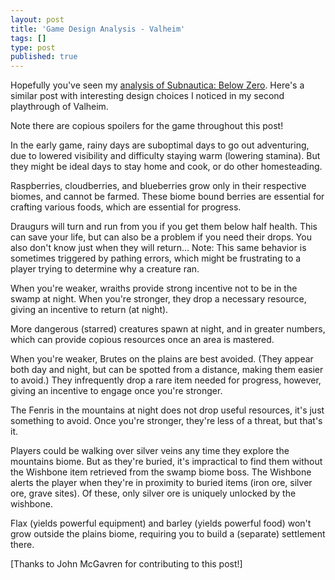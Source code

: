 ```yaml
---
layout: post
title: 'Game Design Analysis - Valheim'
tags: []
type: post
published: true
---
```


Hopefully you've seen my [analysis of Subnautica: Below Zero](https://jay.mcgavren.com/2022/09/14/subnautica-below-zero-game-design-analysis.html). Here's a similar post with interesting design choices I noticed in my second playthrough of Valheim.

Note there are copious spoilers for the game throughout this post!

<!--more-->

In the early game, rainy days are suboptimal days to go out adventuring, due to lowered visibility and difficulty staying warm (lowering stamina). But they might be ideal days to stay home and cook, or do other homesteading.

Raspberries, cloudberries, and blueberries grow only in their respective biomes, and cannot be farmed. These biome bound berries are essential for crafting various foods, which are essential for progress.

Draugurs will turn and run from you if you get them below half health. This can save your life, but can also be a problem if you need their drops. You also don't know just when they will return... Note: This same behavior is sometimes triggered by pathing errors, which might be frustrating to a player trying to determine why a creature ran.

When you're weaker, wraiths provide strong incentive not to be in the swamp at night. When you're stronger, they drop a necessary resource, giving an incentive to return (at night).

More dangerous (starred) creatures spawn at night, and in greater numbers, which can provide copious resources once an area is mastered.

When you're weaker, Brutes on the plains are best avoided. (They appear both day and night, but can be spotted from a distance, making them easier to avoid.) They infrequently drop a rare item needed for progress, however, giving an incentive to engage once you're stronger.

The Fenris in the mountains at night does not drop useful resources, it's just something to avoid. Once you're stronger, they're less of a threat, but that's it.

Players could be walking over silver veins any time they explore the mountains biome. But as they're buried, it's impractical to find them without the Wishbone item retrieved from the swamp biome boss. The Wishbone alerts the player when they're in proximity to buried items (iron ore, silver ore, grave sites). Of these, only silver ore is uniquely unlocked by the wishbone.

Flax (yields powerful equipment) and barley (yields powerful food) won't grow outside the plains biome, requiring you to build a (separate) settlement there.

[Thanks to John McGavren for contributing to this post!]
